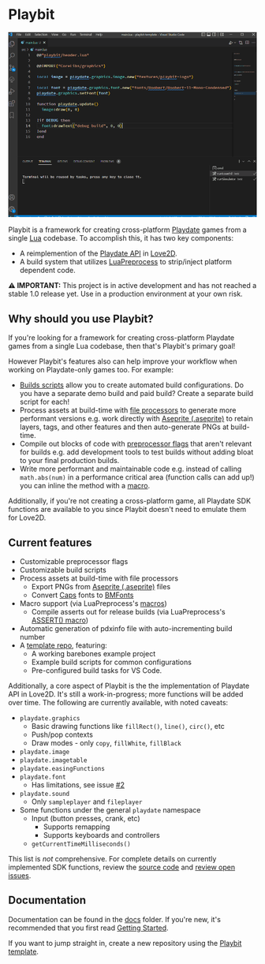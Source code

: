 # Playbit

![Playbit template running](media/playbit-example.gif)

Playbit is a framework for creating cross-platform [Playdate](https://play.date/) games from a single [Lua](https://www.lua.org/) codebase. To accomplish this, it has two key components:
* A reimplemention of the [Playdate API](https://sdk.play.date/Inside%20Playdate.html) in [Love2D](https://love2d.org/).
* A build system that utilizes [LuaPreprocess](https://github.com/ReFreezed/LuaPreprocess/) to strip/inject platform dependent code.

**⚠ IMPORTANT:** This project is in active development and has not reached a stable 1.0 release yet. Use in a production environment at your own risk. 

## Why should you use Playbit?

If you're looking for a framework for creating cross-platform Playdate games from a single Lua codebase, then that's Playbit's primary goal!

However Playbit's features also can help improve your workflow when working on Playdate-only games too. For example:
- [Builds scripts](build-scripts.md) allow you to create automated build configurations. Do you have a separate demo build and paid build? Create a separate build script for each!
- Process assets at build-time with [file processors](file-processors.md) to generate more performant versions e.g. work directly with [Aseprite (.aseprite)](https://www.aseprite.org/) to retain layers, tags, and other features and then auto-generate PNGs at build-time.
- Compile out blocks of code with [preprocessor flags](core-concepts.md#preprocessor-flags) that aren't relevant for builds e.g. add development tools to test builds without adding bloat to your final production builds.
- Write more performant and maintainable code e.g. instead of calling `math.abs(num)` in a performance critical area (function calls can add up!) you can inline the method with a [macro](core-concepts.md#macros).

Additionally, if you're not creating a cross-platform game, all Playdate SDK functions are available to you since Playbit doesn't need to emulate them for Love2D.

## Current features

* Customizable preprocessor flags
* Customizable build scripts
* Process assets at build-time with file processors
  * Export PNGs from [Aseprite (.aseprite)](https://www.aseprite.org/) files
  * Convert [Caps](https://play.date/caps/) fonts to [BMFonts](https://www.angelcode.com/products/bmfont/)
* Macro support (via LuaPreprocess's [macros](http://luapreprocess.refreezed.com/docs/extra-functionality/#insert-func))
  * Compile asserts out for release builds (via LuaPreprocess's [ASSERT() macro](http://luapreprocess.refreezed.com/docs/api/#assert))
* Automatic generation of pdxinfo file with auto-incrementing build number
* A [template repo](https://github.com/GamesRightMeow/playbit-template), featuring:
  * A working barebones example project
  * Example build scripts for common configurations
  * Pre-configured build tasks for VS Code.

Additionally, a core aspect of Playbit is the the implementation of Playdate API in Love2D. It's still a work-in-progress; more functions will be added over time. The following are currently available, with noted caveats:
- `playdate.graphics`
  - Basic drawing functions like `fillRect()`, `line()`, `circ()`, etc
  - Push/pop contexts
  - Draw modes - only `copy`, `fillWhite`, `fillBlack`
- `playdate.image`
- `playdate.imagetable`
- `playdate.easingFunctions`
- `playdate.font`
  - Has limitations, see issue [#2](https://github.com/GamesRightMeow/playbit/issues/2)
- `playdate.sound`
  - Only `sampleplayer` and `fileplayer`
- Some functions under the general `playdate` namespace
  - Input (button presses, crank, etc)
    - Supports remapping
    - Supports keyboards and controllers
  - `getCurrentTimeMilliseconds()`

This list is _not_ comprehensive. For complete details on currently implemented SDK functions, review the [source code](../playdate/) and [review open issues](https://github.com/GamesRightMeow/playbit/issues).

## Documentation
Documentation can be found in the [docs](../docs/) folder. If you're new, it's recommended that you first read [Getting Started](getting-started.md).

If you want to jump straight in, create a new repository using the [Playbit template](https://github.com/GamesRightMeow/playbit-template).
